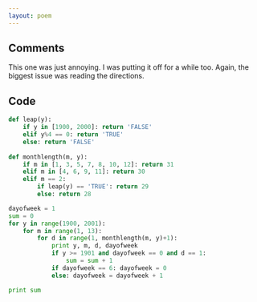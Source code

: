 ```yaml
---
layout: poem
---
```


## Comments

This one was just annoying. I was putting it off for a while too. Again, the
biggest issue was reading the directions.

## Code

```python
def leap(y):
	if y in [1900, 2000]: return 'FALSE'
	elif y%4 == 0: return 'TRUE'
	else: return 'FALSE'
	
def monthlength(m, y):
	if m in [1, 3, 5, 7, 8, 10, 12]: return 31
	elif m in [4, 6, 9, 11]: return 30
	elif m == 2:
		if leap(y) == 'TRUE': return 29
		else: return 28

dayofweek = 1
sum = 0
for y in range(1900, 2001):
	for m in range(1, 13):
		for d in range(1, monthlength(m, y)+1):
			print y, m, d, dayofweek
			if y >= 1901 and dayofweek == 0 and d == 1:
				sum = sum + 1
			if dayofweek == 6: dayofweek = 0
			else: dayofweek = dayofweek + 1

print sum
```
